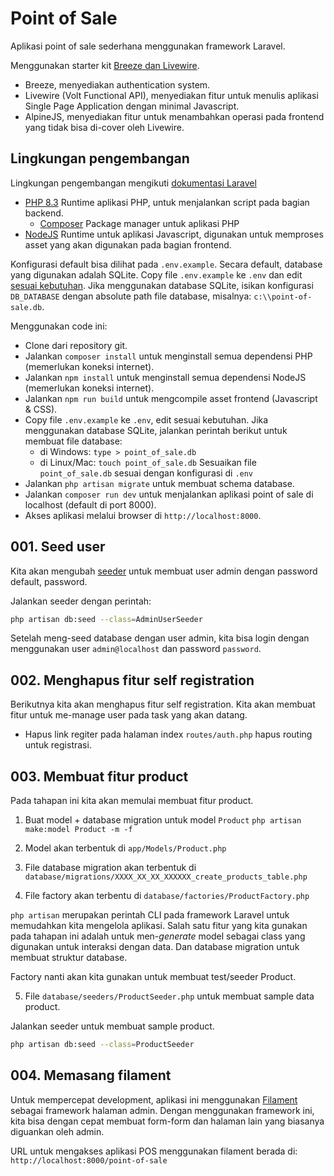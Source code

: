 # Point of Sale

Aplikasi point of sale sederhana menggunakan framework Laravel.

Menggunakan starter kit [Breeze dan Livewire](https://laravel.com/docs/11.x/starter-kits).

- Breeze, menyediakan authentication system.
- Livewire (Volt Functional API), menyediakan fitur untuk menulis
  aplikasi Single Page Application dengan minimal Javascript.
- AlpineJS, menyediakan fitur untuk menambahkan operasi pada frontend
  yang tidak bisa di-cover oleh Livewire.

## Lingkungan pengembangan

Lingkungan pengembangan mengikuti [dokumentasi Laravel](https://laravel.com/docs/11.x/installation)

- [PHP 8.3](https://www.php.net/manual/en/install.php)
  Runtime aplikasi PHP, untuk menjalankan script pada bagian backend.
  - [Composer](https://getcomposer.org/doc/00-intro.md)
      Package manager untuk aplikasi PHP
- [NodeJS](https://nodejs.org/en)
  Runtime untuk aplikasi Javascript, digunakan untuk memproses asset
  yang akan digunakan pada bagian frontend.

Konfigurasi default bisa dilihat pada `.env.example`.
Secara default, database yang digunakan adalah SQLite.
Copy file `.env.example` ke `.env` dan edit [sesuai kebutuhan](https://laravel.com/docs/11.x/configuration).
Jika menggunakan database SQLite, isikan konfigurasi `DB_DATABASE` dengan
absolute path file database, misalnya: `c:\\point-of-sale.db`.

Menggunakan code ini:

- Clone dari repository git.
- Jalankan `composer install` untuk menginstall semua dependensi PHP
  (memerlukan koneksi internet).
- Jalankan `npm install` untuk menginstall semua dependensi NodeJS
  (memerlukan koneksi internet).
- Jalankan `npm run build` untuk mengcompile asset frontend (Javascript & CSS).
- Copy file `.env.example` ke `.env`, edit sesuai kebutuhan.
  Jika menggunakan database SQLite, jalankan perintah berikut untuk
  membuat file database:
  - di Windows: `type > point_of_sale.db`
  - di Linux/Mac: `touch point_of_sale.db`
      Sesuaikan file `point_of_sale.db` sesuai dengan konfigurasi di `.env`
- Jalankan `php artisan migrate` untuk membuat schema database.
- Jalankan `composer run dev` untuk menjalankan aplikasi point of sale
  di localhost (default di port 8000).
- Akses aplikasi melalui browser di `http://localhost:8000`.

## 001. Seed user

Kita akan mengubah [seeder](https://laravel.com/docs/11.x/seeding) untuk membuat
user admin dengan password default, password.

Jalankan seeder dengan perintah:

```sh
php artisan db:seed --class=AdminUserSeeder
```

Setelah meng-seed database dengan user admin, kita bisa login dengan menggunakan
user `admin@localhost` dan password `password`.

## 002. Menghapus fitur self registration

Berikutnya kita akan menghapus fitur self registration. Kita akan membuat fitur
untuk me-manage user pada task yang akan datang.

- Hapus link regiter pada halaman index
  `routes/auth.php` hapus routing untuk registrasi.

## 003. Membuat fitur product

Pada tahapan ini kita akan memulai membuat fitur product.

1. Buat model + database migration untuk model `Product`
   `php artisan make:model Product -m -f`

2. Model akan terbentuk di `app/Models/Product.php`

3. File database migration akan terbentuk di `database/migrations/XXXX_XX_XX_XXXXXX_create_products_table.php`

4. File factory akan terbentu di `database/factories/ProductFactory.php`

`php artisan` merupakan perintah CLI pada framework Laravel untuk memudahkan kita
mengelola aplikasi. Salah satu fitur yang kita gunakan pada tahapan ini adalah untuk
men-_generate_ model sebagai class yang digunakan untuk interaksi dengan data.
Dan database migration untuk membuat struktur database.

Factory nanti akan kita gunakan untuk membuat test/seeder Product.

5. File `database/seeders/ProductSeeder.php` untuk membuat sample data product.

Jalankan seeder untuk membuat sample product.

```sh
php artisan db:seed --class=ProductSeeder
```

## 004. Memasang filament

Untuk mempercepat development, aplikasi ini menggunakan [Filament](https://filamentphp.com/)
sebagai framework halaman admin. Dengan menggunakan framework ini,
kita bisa dengan cepat membuat form-form dan halaman lain yang biasanya diguankan
oleh admin.

URL untuk mengakses aplikasi POS menggunakan filament berada di:
`http://localhost:8000/point-of-sale`
